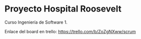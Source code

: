 # Proyecto Hospital Roosevelt

Curso Ingeniería de Software 1. 

Enlace del board en trello: https://trello.com/b/ZoZgNXww/scrum
